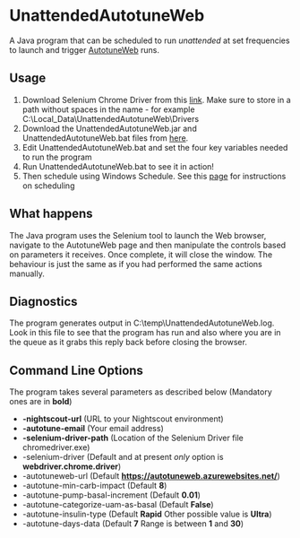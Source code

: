 # UnattendedAutotuneWeb

A Java program that can be scheduled to run *unattended* at set frequencies to launch and trigger [AutotuneWeb](https://github.com/MarkMpn/AutotuneWeb) runs.

## Usage

1. Download Selenium Chrome Driver from this [link](https://sites.google.com/a/chromium.org/chromedriver/).  Make sure to store in a path without spaces in the name - for example C:\Local_Data\UnattendedAutotuneWeb\Drivers
2. Download the UnattendedAutotuneWeb.jar and UnattendedAutotuneWeb.bat files from [here](https://mega.nz/#!T7YEQaxI!zINDYKlTRDehG0rWxmhouQnqLMRwYiTM9nh7epxmp68).
3. Edit UnattendedAutotuneWeb.bat and set the four key variables needed to run the program
4. Run UnattendedAutotuneWeb.bat to see it in action!
5. Then schedule using Windows Schedule.  See this [page](https://www.ilovefreesoftware.com/11/windows-10/configure-run-scheduled-tasks-windows-10.html) for instructions on scheduling

## What happens

The Java program uses the Selenium tool to launch the Web browser, navigate to the AutotuneWeb page and then manipulate the controls based on parameters it receives.  Once complete, it will close the window.  The behaviour is just the same as if you had performed the same actions manually.

## Diagnostics

The program generates output in C:\temp\UnattendedAutotuneWeb.log.  Look in this file to see that the program has run and also where you are in the queue as it grabs this reply back before closing the browser.

## Command Line Options

The program takes several parameters as described below (Mandatory ones are in **bold**)

 - **-nightscout-url**               (URL to your Nightscout environment)
 - **-autotune-email**               (Your email address)
 - **-selenium-driver-path**         (Location of the Selenium Driver file chromedriver.exe)
 - -selenium-driver                  (Default and at present *only* option is **webdriver.chrome.driver**)
 - -autotuneweb-url                  (Default **https://autotuneweb.azurewebsites.net/**)
 - -autotune-min-carb-impact         (Default **8**)
 - -autotune-pump-basal-increment    (Default **0.01**)
 - -autotune-categorize-uam-as-basal (Default **False**)
 - -autotune-insulin-type            (Default **Rapid** Other possible value is **Ultra**)
 - -autotune-days-data               (Default **7** Range is between **1** and **30**)